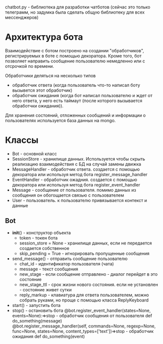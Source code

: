 chatbot.py - библиотека для разработки чатботов (сейчас это только телеграмм, но задумка была сделать общую библиотеку для всех мессенджеров)
# Архитектура бота
Взаимодействие с ботом построено на создании "обработчиков", регистрируемых в боте с помощью декоратора. Кроме того, бот позволяет направить сообщение пользователю немедленно или с отсрочкой по времени. 

Обработчики деляться на несколько типов
- обработчик ответа (когда пользователь что-то написал боту вызывется этот обработчик)
- обработчик ожидания (когда бот написал пользователю и ждет от него ответа, у него есть таймаут (после которого вызывается обработчки ожидания)). 

Для хранения состояний, отложенных сообщений и информации о пользователях используется база данных на mongo.

# Классы
- Bot - основной класс
- SessionStore - хранилище данных. Используется чтобы скрыть реализацию взаимодействия с БД на случай замены движка
- MessageHandler - обработчик ответа. создается с помощью декоратора или используя метод бота register_message_handler
- EventHandler - обработчик ожадния. создается с помощью декоратора или используя метод бота register_event_handler
- Message - сообщение от пользователя. помимо данных из сообщения он обогощается связью с пользователем
- User - пользователь. к пользователю привязывается контекст и данные

## Bot
- __init__() - конструктор объекта
    - token - токен бота
    - session_store = None - хранилище данных, если не передается создается собственное
    - skip_pending = True - игнорировать пропущенные сообщения
- send_message() - отправить сообщение пользователю
    - chat_id - идентификатор пользователя (чата)
    - message - текст сообщения
    - new_stage - если сообщение отправлено - диалог перейдет в это состояние
    - new_stage_ttl - срок жизни нового состояния. если не установлен - состояние живет сутки
    - reply_markup - клавиатура для ответа пользователем, можно собрать руками, но проще с помощью класса ReplyKeyboard
- start() - запустить бота
- stop() - остановить бота
@bot.register_event_handler(states=None, events=None):=>stop - обработчик сообщения от пользователя
    def do_something(message)    
@bot.register_message_handler(self, commands=None, regexp=None, func=None, states=None, content_types=['text'])=>stop - обработчик ожидания
    def do_something(event)    

